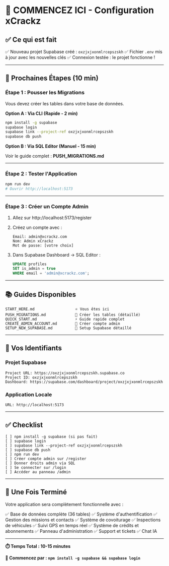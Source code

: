# 🎯 COMMENCEZ ICI - Configuration xCrackz

## ✅ **Ce qui est fait**

✅ Nouveau projet Supabase créé : `oxzjxjxonmlrcepszskh`
✅ Fichier `.env` mis à jour avec les nouvelles clés
✅ Connexion testée : le projet fonctionne !

---

## 🚀 **Prochaines Étapes (10 min)**

### **Étape 1 : Pousser les Migrations**

Vous devez créer les tables dans votre base de données.

**Option A : Via CLI (Rapide - 2 min)**

```bash
npm install -g supabase
supabase login
supabase link --project-ref oxzjxjxonmlrcepszskh
supabase db push
```

**Option B : Via SQL Editor (Manuel - 15 min)**

Voir le guide complet : **PUSH_MIGRATIONS.md**

---

### **Étape 2 : Tester l'Application**

```bash
npm run dev
# Ouvrir http://localhost:5173
```

---

### **Étape 3 : Créer un Compte Admin**

1. Allez sur http://localhost:5173/register
2. Créez un compte avec :
   ```
   Email: admin@xcrackz.com
   Nom: Admin xCrackz
   Mot de passe: [votre choix]
   ```

3. Dans Supabase Dashboard → SQL Editor :
   ```sql
   UPDATE profiles 
   SET is_admin = true 
   WHERE email = 'admin@xcrackz.com';
   ```

---

## 📚 **Guides Disponibles**

```
START_HERE.md                  ⭐ Vous êtes ici
PUSH_MIGRATIONS.md             📖 Créer les tables (détaillé)
QUICK_START.md                 ⚡ Guide rapide complet
CREATE_ADMIN_ACCOUNT.md        👤 Créer compte admin
SETUP_NEW_SUPABASE.md          🔧 Setup Supabase détaillé
```

---

## 🔑 **Vos Identifiants**

### **Projet Supabase**
```
Project URL: https://oxzjxjxonmlrcepszskh.supabase.co
Project ID: oxzjxjxonmlrcepszskh
Dashboard: https://supabase.com/dashboard/project/oxzjxjxonmlrcepszskh
```

### **Application Locale**
```
URL: http://localhost:5173
```

---

## ✅ **Checklist**

```
[ ] npm install -g supabase (si pas fait)
[ ] supabase login
[ ] supabase link --project-ref oxzjxjxonmlrcepszskh
[ ] supabase db push
[ ] npm run dev
[ ] Créer compte admin sur /register
[ ] Donner droits admin via SQL
[ ] Se connecter sur /login
[ ] Accéder au panneau /admin
```

---

## 🎉 **Une Fois Terminé**

Votre application sera complètement fonctionnelle avec :

✅ Base de données complète (36 tables)
✅ Système d'authentification
✅ Gestion des missions et contacts
✅ Système de covoiturage
✅ Inspections de véhicules
✅ Suivi GPS en temps réel
✅ Système de crédits et abonnements
✅ Panneau d'administration
✅ Support et tickets
✅ Chat IA

---

**⏱️ Temps Total : 10-15 minutes**

**🎯 Commencez par : `npm install -g supabase && supabase login`**

